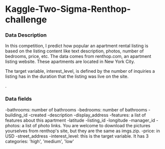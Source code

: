 # Kaggle-Two-Sigma-Renthop-challenge

### Data Description

In this competition, I predict how popular an apartment rental listing is based on the listing content like text description, photos, number of bedrooms, price, etc. The data comes from renthop.com, an apartment listing website. These apartments are located in New York City.

The target variable, interest_level, is defined by the number of inquiries a listing has in the duration that the listing was live on the site. 

. 
### Data fields

-bathrooms: number of bathrooms
-bedrooms: number of bathrooms
-building_id
-created
-description
-display_address
-features: a list of features about this apartment
-latitude
-listing_id
-longitude
-manager_id
-photos: a list of photo links. You are welcome to download the pictures yourselves from renthop's site, but they are the same as imgs.zip. 
-price: in USD
-street_address
-interest_level: this is the target variable. It has 3 categories: 'high', 'medium', 'low'
